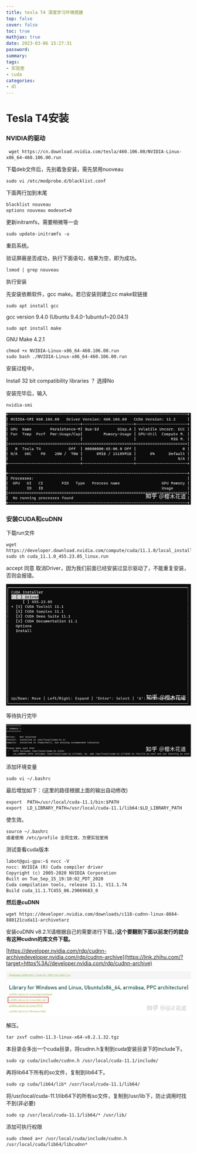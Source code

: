 ```yaml
---
title: tesla T4 深度学习环境搭建
top: false
cover: false
toc: true
mathjax: true
date: 2023-03-06 15:27:31
password:
summary:
tags:
- 实验室
- cuda
categories:
- dl
---
```




# Tesla T4安装





### NVIDIA的驱动

```
 wget https://cn.download.nvidia.com/tesla/460.106.00/NVIDIA-Linux-x86_64-460.106.00.run
```

下载deb文件后，先别着急安装，需先禁用nuoveau

```text
sudo vi /etc/modprobe.d/blacklist.conf 
```

下面两行加到末尾

```text
blacklist nouveau
options nouveau modeset=0
```

更新initramfs，需要稍微等一会

```text
sudo update-initramfs -u
```

重启系统。

验证屏蔽是否成功，执行下面语句，结果为空，即为成功。

```text
lsmod | grep nouveau
```

执行安装

先安装依赖软件，gcc make。若已安装则建立cc make软链接

```text
sudo apt install gcc
```

gcc version 9.4.0 (Ubuntu 9.4.0-1ubuntu1~20.04.1)

```text
sudo apt install make
```

GNU Make 4.2.1

```text
chmod +x NVIDIA-Linux-x86_64-460.106.00.run 
sudo bash ./NVIDIA-Linux-x86_64-460.106.00.run
```

安装过程中，

Install 32 bit compatibility libraries ？ 选择No

安装完毕后，输入

```text
nvidia-smi
```

![img](https://raw.githubusercontent.com/kengerlwl/kengerlwl.github.io/master/image/fd10750a9216e7e8481fa986baad00c8/e5eef861ebafd1e5104dac0a107afa79.png)

### 安装CUDA和cuDNN

下载run文件

```text
wget https://developer.download.nvidia.com/compute/cuda/11.1.0/local_installers/cuda_11.1.0_455.23.05_linux.run
sudo sh cuda_11.1.0_455.23.05_linux.run
```

accept 同意 取消Driver，因为我们前面已经安装过显示驱动了，不能重复安装，否则会报错。

![img](https://raw.githubusercontent.com/kengerlwl/kengerlwl.github.io/master/image/fd10750a9216e7e8481fa986baad00c8/80e31a36d5f762ad8c5c23c146db4f38.png)

等待执行完毕

![img](https://raw.githubusercontent.com/kengerlwl/kengerlwl.github.io/master/image/fd10750a9216e7e8481fa986baad00c8/1aa9c7f087059a817bb0debaffa0acfa.png)

添加环境变量

```text
sudo vi ~/.bashrc
```

最后增加如下：(这里的路径根据上面的输出自动修改)

```text
export  PATH=/usr/local/cuda-11.1/bin:$PATH
export  LD_LIBRARY_PATH=/usr/local/cuda-11.1/lib64:$LD_LIBRARY_PATH
```

使生效。

```text
source ~/.bashrc 
或者使用 /etc/profile 全局生效，方便实验室用
```



测试查看cuda版本

```
labot@gui-gpu:~$ nvcc -V
nvcc: NVIDIA (R) Cuda compiler driver
Copyright (c) 2005-2020 NVIDIA Corporation
Built on Tue_Sep_15_19:10:02_PDT_2020
Cuda compilation tools, release 11.1, V11.1.74
Build cuda_11.1.TC455_06.29069683_0
```





**然后是cuDNN**



```
wget https://developer.nvidia.com/downloads/c118-cudnn-linux-8664-880121cuda11-archivetarz
```



安装cuDNN v8.2.1(请根据自己的需要进行下载。)**这个要翻到下面以前发行的就会有这种cudnn的库文件下载。**

[https://developer.nvidia.com/rdp/cudnn-archivedeveloper.nvidia.com/rdp/cudnn-archive](https://link.zhihu.com/?target=https%3A//developer.nvidia.com/rdp/cudnn-archive)

![img](https://raw.githubusercontent.com/kengerlwl/kengerlwl.github.io/master/image/fd10750a9216e7e8481fa986baad00c8/bdf466115f08a53ab2b6a05ebafb9a36.png)

解压。

```text
tar zxvf cudnn-11.3-linux-x64-v8.2.1.32.tgz
```

本目录会多出一个cuda目录，将cudnn.h复制到cuda安装目录下的include下。

```text
sudo cp cuda/include/cudnn.h /usr/local/cuda-11.1/include/
```

再将lib64下所有的so文件，复制到lib64下。

```text
sudo cp cuda/lib64/lib* /usr/local/cuda-11.1/lib64/
```

将/usr/local/cuda-11.1/lib64下的所有so文件，复制到/usr/lib下，防止调用时找不到(非必要)

```text
sudo cp /usr/local/cuda-11.1/lib64/* /usr/lib/
```

添加可执行权限

```
sudo chmod a+r /usr/local/cuda/include/cudnn.h /usr/local/cuda/lib64/libcudnn*
```

